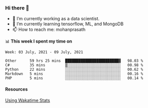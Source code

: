 ### Hi there 👋

- 🔭 I’m currently working as a data scientist.
- 🌱 I’m currently learning tensorflow, ML, and MongoDB
- 📫 How to reach me: mohanprasath

📊 **This week I spent my time on**
<!--START_SECTION:waka-->
```text
Week: 03 July, 2021 - 09 July, 2021

Other      59 hrs 25 mins  ████████████████████████▓   98.03 % 
C#         35 mins         ▒░░░░░░░░░░░░░░░░░░░░░░░░   00.98 % 
Python     22 mins         ░░░░░░░░░░░░░░░░░░░░░░░░░   00.62 % 
Markdown   5 mins          ░░░░░░░░░░░░░░░░░░░░░░░░░   00.16 % 
PHP        5 mins          ░░░░░░░░░░░░░░░░░░░░░░░░░   00.14 % 
```
<!--END_SECTION:waka-->

#### Resources
[Using Wakatime Stats](https://github.com/marketplace/actions/waka-readme)
